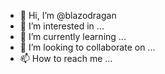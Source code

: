 - 👋 Hi, I’m @blazodragan
- 👀 I’m interested in ...
- 🌱 I’m currently learning ...
- 💞️ I’m looking to collaborate on ...
- 📫 How to reach me ...

<!---
blazodragan/blazodragan is a ✨ special ✨ repository because its `README.md` (this file) appears on your GitHub profile.
You can click the Preview link to take a look at your changes.
--->

